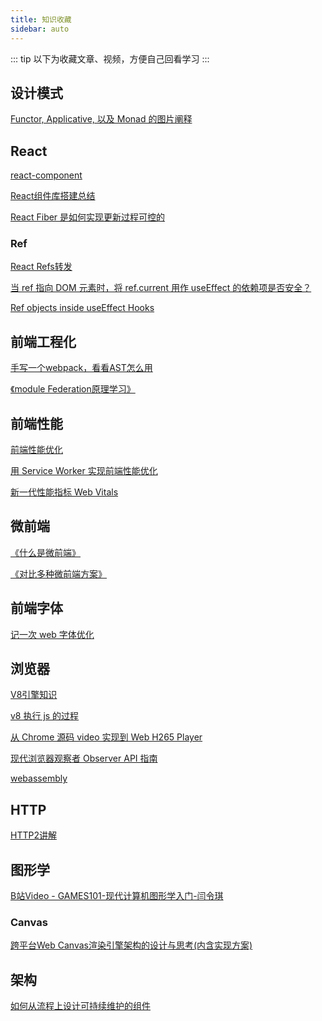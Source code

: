 ```yaml
---
title: 知识收藏
sidebar: auto
---
```


::: tip
以下为收藏文章、视频，方便自己回看学习
:::

## 设计模式

[Functor, Applicative, 以及 Monad 的图片阐释](http://jiyinyiyong.github.io/monads-in-pictures/)

## React

[react-component](http://react-component.github.io/badgeboard/)

[React组件库搭建总结](https://mp.weixin.qq.com/s/AoPFdlpU_gONjXehNLGQTw)

[React Fiber 是如何实现更新过程可控的](https://www.zoo.team/article/about-react-fiber)

### Ref

[React Refs转发](https://zh-hans.reactjs.org/docs/forwarding-refs.html)

[当 ref 指向 DOM 元素时，将 ref.current 用作 useEffect 的依赖项是否安全？](https://stackoverflow.com/questions/60476155/is-it-safe-to-use-ref-current-as-useeffects-dependency-when-ref-points-to-a-dom)

[Ref objects inside useEffect Hooks](https://medium.com/@teh_builder/ref-objects-inside-useeffect-hooks-eb7c15198780)

## 前端工程化

[手写一个webpack，看看AST怎么用](https://segmentfault.com/a/1190000039231950)

[《module Federation原理学习》](https://github.com/efoxTeam/emp/wiki/%E3%80%8Amodule-Federation%E5%8E%9F%E7%90%86%E5%AD%A6%E4%B9%A0%E3%80%8B)

## 前端性能

[前端性能优化](https://alienzhou.github.io/fe-performance-journey/)

[用 Service Worker 实现前端性能优化](https://mp.weixin.qq.com/s/re7W1YFXkd-JHREo8J6s2A)

[新一代性能指标 Web Vitals](https://mp.weixin.qq.com/s/lggoRiHZysgI_cyI1dABbg)

## 微前端

[《什么是微前端》](https://github.com/efoxTeam/emp/wiki/%E3%80%8A%E4%BB%80%E4%B9%88%E6%98%AF%E5%BE%AE%E5%89%8D%E7%AB%AF%E3%80%8B)

[《对比多种微前端方案》](https://github.com/efoxTeam/emp/wiki/%E3%80%8A%E5%AF%B9%E6%AF%94%E5%A4%9A%E7%A7%8D%E5%BE%AE%E5%89%8D%E7%AB%AF%E6%96%B9%E6%A1%88%E3%80%8B)

## 前端字体

[记一次 web 字体优化](https://zhuanlan.zhihu.com/p/272783891)

## 浏览器

[V8引擎知识](https://mp.weixin.qq.com/s/jf7-RqDNkPMDw-JyCHrWSQ)

[v8 执行 js 的过程](https://www.zoo.team/article/the-process-of-executing-js-in-v8)

[从 Chrome 源码 video 实现到 Web H265 Player](https://mp.weixin.qq.com/s/RDpp2Opjh3LAxYczeHac5g)

[现代浏览器观察者 Observer API 指南](https://juejin.cn/post/6844903976937209863)

[webassembly](http://webassembly.org.cn/)

## HTTP

[HTTP2讲解](https://ye11ow.gitbooks.io/http2-explained/content/)

## 图形学

[B站Video - GAMES101-现代计算机图形学入门-闫令琪](https://www.bilibili.com/video/BV1X7411F744)

### Canvas

[跨平台Web Canvas渲染引擎架构的设计与思考(内含实现方案)](https://mp.weixin.qq.com/s/-_4KZx54DblCylzh-kjJtw)

## 架构

[如何从流程上设计可持续维护的组件](https://mp.weixin.qq.com/s/ZMvVw47BU1sLBPs4N18Jcw)